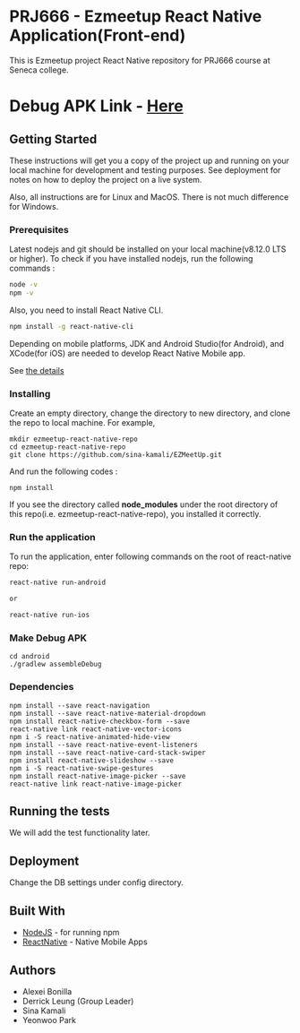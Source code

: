 # PRJ666 - Ezmeetup React Native Application(Front-end)

This is Ezmeetup project React Native repository for PRJ666 course at Seneca college.

# Debug APK Link - [Here](https://github.com/sina-kamali/EZMeetUp/tree/master/android/app/build/outputs/apk/debug)


## Getting Started

These instructions will get you a copy of the project up and running on your local machine for development and testing purposes. See deployment for notes on how to deploy the project on a live system.

Also, all instructions are for Linux and MacOS. There is not much difference for Windows.

### Prerequisites

Latest nodejs and git should be installed on your local machine(v8.12.0 LTS or higher). To check if you have installed nodejs, run the following commands :


```bash
node -v
npm -v
```

Also, you need to install React Native CLI.

```bash
npm install -g react-native-cli
```

Depending on mobile platforms, JDK and Android Studio(for Android), and XCode(for iOS) are needed to develop React Native Mobile app.

See [the details](https://facebook.github.io/react-native/docs/getting-started)


### Installing

Create an empty directory, change the directory to new directory, and clone the repo to local machine. For example,

```
mkdir ezmeetup-react-native-repo
cd ezmeetup-react-native-repo
git clone https://github.com/sina-kamali/EZMeetUp.git
```

And run the following codes :

```
npm install
```

If you see the directory called **node_modules** under the root directory of this repo(i.e. ezmeetup-react-native-repo), you installed it correctly.


### Run the application

To run the application, enter following commands on the root of react-native repo:

```bash
react-native run-android

or

react-native run-ios
```
### Make Debug APK

```
cd android
./gradlew assembleDebug

```

### Dependencies

```
npm install --save react-navigation
npm install --save react-native-material-dropdown
npm install react-native-checkbox-form --save
react-native link react-native-vector-icons
npm i -S react-native-animated-hide-view
npm install --save react-native-event-listeners
npm install --save react-native-card-stack-swiper
npm install react-native-slideshow --save
npm i -S react-native-swipe-gestures
npm install react-native-image-picker --save
react-native link react-native-image-picker

```

## Running the tests

 We will add the test functionality later.


## Deployment

Change the DB settings under config directory.

## Built With

* [NodeJS](https://nodejs.org/en/) - for running npm
* [ReactNative](https://facebook.github.io/react-native/) - Native Mobile Apps
 
## Authors

* Alexei Bonilla
* Derrick Leung (Group Leader)
* Sina Kamali
* Yeonwoo Park

